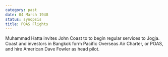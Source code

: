 ```yaml
---
category: past
date: 04 March 1948
status: synopsis
title: POAS Flights
---
```



Muhammad Hatta invites John Coast to to begin regular
services to Jogja. Coast and investors in Bangkok form Pacific Overseas
Air Charter, or POAS, and hire American Dave Fowler as head pilot.
